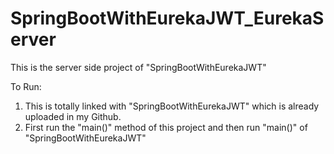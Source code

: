 # SpringBootWithEurekaJWT_EurekaServer
This is the server side project of "SpringBootWithEurekaJWT"

To Run:
1. This is totally linked with "SpringBootWithEurekaJWT" which is already uploaded in my Github.
2. First run the "main()" method of this project and then run "main()" of "SpringBootWithEurekaJWT"
